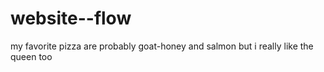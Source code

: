 # website--flow

my favorite pizza are probably goat-honey and salmon but i really like the queen too